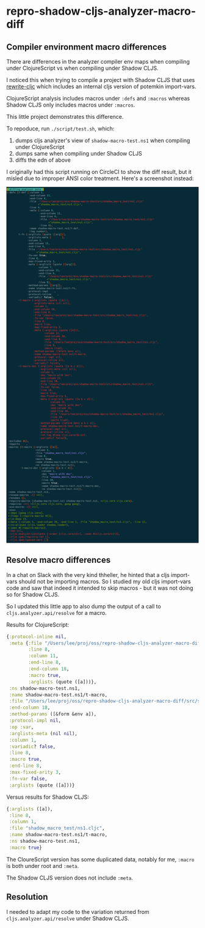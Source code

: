 # repro-shadow-cljs-analyzer-macro-diff

## Compiler environment macro differences
There are differences in the analyzer compiler env maps when compiling under 
ClojureScript vs when compiling under Shadow CLJS. 

I noticed this when trying to compile a project with Shadow CLJS that uses 
[rewrite-cljc](https://github.com/lread/rewrite-cljc-playground) 
which includes an internal cljs version of potemkin import-vars.

ClojureScript analysis includes macros under `:defs` and `:macros` whereas Shadow
CLJS only includes macros under `:macros`.

This little project demonstrates this difference.

To repoduce, run `./script/test.sh`, which:

1. dumps cljs analyzer's view of `shadow-macro-test.ns1` when compiling under ClojureScript
2. dumps same when compiling under Shadow CLJS
3. diffs the edn of above

I originally had this script running on CircleCI to show the diff result, but it misled due to 
improper ANSI color treatment. Here's a screenshot instead:

![screenshot](image/edn-diff.png)

## Resolve macro differences

In a chat on Slack with the very kind thheller, he hinted that a cljs import-vars should not be 
importing macros. So I studied my old cljs import-vars code and saw that indeed it intended to 
skip macros - but it was not doing so for Shadow CLJS.

So I updated this little app to also dump the output of a call to `cljs.analyzer.api/resolve` for a macro.

Results for ClojureScript:

```Clojure
{:protocol-inline nil,
 :meta {:file "/Users/lee/proj/oss/repro-shadow-cljs-analyzer-macro-diff/src/shadow_macro_test/ns1.cljc",
        :line 8,
        :column 11,
        :end-line 8,
        :end-column 18,
        :macro true,
        :arglists (quote ([a]))},
 :ns shadow-macro-test.ns1,
 :name shadow-macro-test.ns1/t-macro,
 :file "/Users/lee/proj/oss/repro-shadow-cljs-analyzer-macro-diff/src/shadow_macro_test/ns1.cljc",
 :end-column 18,
 :method-params ([&form &env a]),
 :protocol-impl nil,
 :op :var,
 :arglists-meta (nil nil),
 :column 1,
 :variadic? false,
 :line 8,
 :macro true,
 :end-line 8,
 :max-fixed-arity 3,
 :fn-var false,
 :arglists (quote ([a]))}
```

Versus results for Shadow CLJS:

```Clojure
{:arglists ([a]),
 :line 8,
 :column 1,
 :file "shadow_macro_test/ns1.cljc",
 :name shadow-macro-test.ns1/t-macro,
 :ns shadow-macro-test.ns1,
 :macro true}
```

The CloureScript version has some duplicated data, notably for me, `:macro` is both under root and `:meta`. 

The Shadow CLJS version does not include `:meta`. 

## Resolution
I needed to adapt my code to the variation returned from `cljs.analyzer.api/resolve` under Shadow CLJS.
